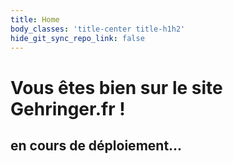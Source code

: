 ```yaml
---
title: Home
body_classes: 'title-center title-h1h2'
hide_git_sync_repo_link: false
---
```


# Vous êtes bien sur le site Gehringer.fr !
## en cours de déploiement...
